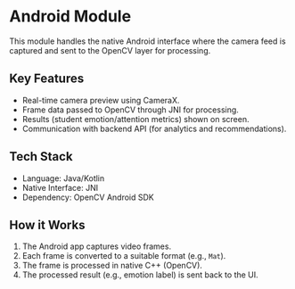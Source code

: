 # Android Module

This module handles the native Android interface where the camera feed is captured and sent to the OpenCV layer for processing.

## Key Features
- Real-time camera preview using CameraX.
- Frame data passed to OpenCV through JNI for processing.
- Results (student emotion/attention metrics) shown on screen.
- Communication with backend API (for analytics and recommendations).

## Tech Stack
- Language: Java/Kotlin
- Native Interface: JNI
- Dependency: OpenCV Android SDK

## How it Works
1. The Android app captures video frames.
2. Each frame is converted to a suitable format (e.g., `Mat`).
3. The frame is processed in native C++ (OpenCV).
4. The processed result (e.g., emotion label) is sent back to the UI.

